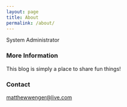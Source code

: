 ```yaml
---
layout: page
title: About
permalink: /about/
---
```


System Administrator

### More Information

This blog is simply a place to share fun things!

### Contact

[matthewwenger@live.com](mailto:matthewwenger@live.com)
